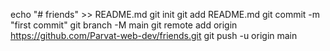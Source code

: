 echo "# friends" >> README.md
git init
git add README.md
git commit -m "first commit"
git branch -M main
git remote add origin https://github.com/Parvat-web-dev/friends.git
git push -u origin main
                
